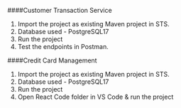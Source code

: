 ####Customer Transaction Service
1. Import the project as existing Maven project in STS.
2. Database used - PostgreSQL17
3. Run the project 
4. Test the endpoints in Postman.

####Credit Card Management
1. Import the project as existing Maven project in STS.
2. Database used - PostgreSQL17
3. Run the project 
4. Open React Code folder in VS Code & run the project
